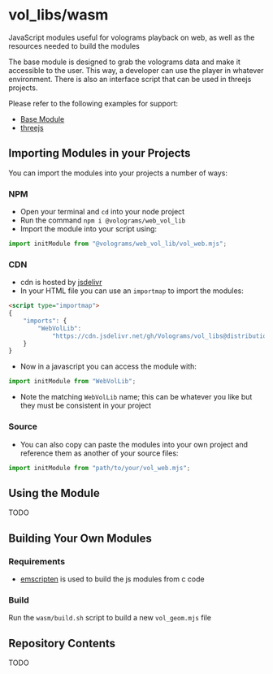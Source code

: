 # vol_libs/wasm #

JavaScript modules useful for volograms playback on web, as well as the resources needed to build the modules

The base module is designed to grab the volograms data and make it accessible to the user. This way, a developer can use the player in whatever environment. There is also an interface script that can be used in threejs projects. 

Please refer to the following examples for support:

* [Base Module](../examples/04_vol_geom_wasm_webgl/)
* [threejs](../examples/04_vol_geom_wasm_webgl/)

## Importing Modules in your Projects

You can import the modules into your projects a number of ways:

### NPM

* Open your terminal and `cd` into your node project
* Run the command `npm i @volograms/web_vol_lib`
* Import the module into your script using:

```js
import initModule from "@volograms/web_vol_lib/vol_web.mjs";
```

### CDN 

* cdn is hosted by [jsdelivr](https://www.jsdelivr.com)
* In your HTML file you can use an `importmap` to import the modules:

```html
<script type="importmap">
{
    "imports": {
        "WebVolLib": 
            "https://cdn.jsdelivr.net/gh/Volograms/vol_libs@distribution-set-up/wasm/vol_geom.mjs"
    }
}
```
* Now in a javascript you can access the module with:
```js
import initModule from "WebVolLib";
```
* Note the matching `WebVolLib` name; this can be whatever you like but they must be consistent in your project

### Source 

* You can also copy can paste the modules into your own project and reference them as another of your source files:

```js
import initModule from "path/to/your/vol_web.mjs";
```

## Using the Module
TODO

## Building Your Own Modules

### Requirements
* [emscripten](https://emscripten.org/docs/getting_started/index.html) is used to build the js modules from c code 

### Build
Run the `wasm/build.sh` script to build a new `vol_geom.mjs` file

## Repository Contents
TODO
